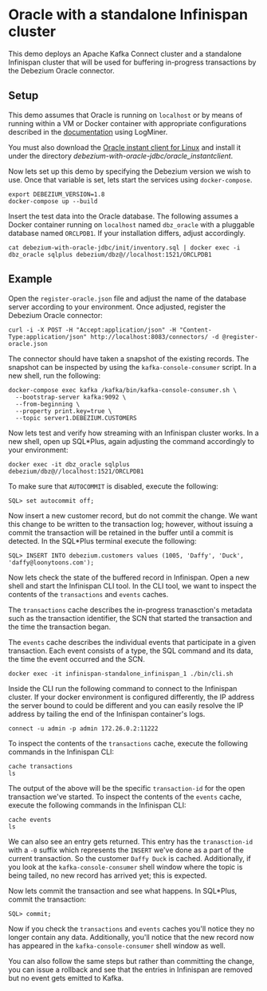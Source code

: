 # Oracle with a standalone Infinispan cluster

This demo deploys an Apache Kafka Connect cluster and a standalone Infinispan cluster that will be used for buffering in-progress transactions by the Debezium Oracle connector.

## Setup

This demo assumes that Oracle is running on `localhost` or by means of running within a VM or Docker container with appropriate configurations described in the [documentation](https://debezium.io/documentation/reference/stable/connectors/oracle.adoc) using LogMiner.

You must also download the [Oracle instant client for Linux](http://www.oracle.technetwork/topics/linuxx86-64soft-092277.html) and install it under the directory _debezium-with-oracle-jdbc/oracle_instantclient_.

Now lets set up this demo by specifying the Debezium version we wish to use.
Once that variable is set, lets start the services using `docker-compose`.

```shell
export DEBEZIUM_VERSION=1.8
docker-compose up --build
```

Insert the test data into the Oracle database.
The following assumes a Docker container running on `localhost` named `dbz_oracle` with a pluggable database named `ORCLPDB1`.
If your installation differs, adjust accordingly.

```shell
cat debezium-with-oracle-jdbc/init/inventory.sql | docker exec -i dbz_oracle sqlplus debezium/dbz@//localhost:1521/ORCLPDB1
```

## Example

Open the `register-oracle.json` file and adjust the name of the database server according to your environment.
Once adjusted, register the Debezium Oracle connector:

```shell
curl -i -X POST -H "Accept:application/json" -H "Content-Type:application/json" http://localhost:8083/connectors/ -d @register-oracle.json
```

The connector should have taken a snapshot of the existing records.
The snapshot can be inspected by using the `kafka-console-consumer` script.
In a new shell, run the following:

```shell
docker-compose exec kafka /kafka/bin/kafka-console-consumer.sh \
  --bootstrap-server kafka:9092 \
  --from-beginning \
  --property print.key=true \
  --topic server1.DEBEZIUM.CUSTOMERS
```

Now lets test and verify how streaming with an Infinispan cluster works.
In a new shell, open up SQL*Plus, again adjusting the command accordingly to your environment:

```shell
docker exec -it dbz_oracle sqlplus debezium/dbz@//localhost:1521/ORCLPDB1
```

To make sure that `AUTOCOMMIT` is disabled, execute the following:

```shell
SQL> set autocommit off;
```

Now insert a new customer record, but do not commit the change.
We want this change to be written to the transaction log; however, without issuing a commit the transaction will be retained in the buffer until a commit is detected.
In the SQL*Plus terminal execute the following:

```shell
SQL> INSERT INTO debezium.customers values (1005, 'Daffy', 'Duck', 'daffy@loonytoons.com');
```

Now lets check the state of the buffered record in Infinispan.
Open a new shell and start the Infinispan CLI tool.
In the CLI tool, we want to inspect the contents of the `transactions` and `events` caches.  

The `transactions` cache describes the in-progress tranasction's metadata such as the transaction identifier, the SCN that started the transaction and the time the transaction began.

The `events` cache describes the individual events that participate in a given transaction.
Each event consists of a type, the SQL command and its data, the time the event occurred and the SCN.

```shell
docker exec -it infinispan-standalone_infinispan_1 ./bin/cli.sh
```

Inside the CLI run the following command to connect to the Infinispan cluster.
If your docker environment is configured differently, the IP address the server bound to could be different and you can easily resolve the IP address by tailing the end of the Infinispan container's logs.

```shell
connect -u admin -p admin 172.26.0.2:11222
```

To inspect the contents of the `transactions` cache, execute the following commands in the Infinispan CLI:
```shell
cache transactions
ls
```

The output of the above will be the specific `transaction-id` for the open transaction we've started.
To inspect the contents of the `events` cache, execute the following commands in the Infinispan CLI:

```shell
cache events
ls
```

We can also see an entry gets returned.
This entry has the `tranasction-id` with a `-0` suffix which represents the `INSERT` we've done as a part of the current transaction.
So the customer `Daffy Duck` is cached.
Additionally, if you look at the `kafka-console-consumer` shell window where the topic is being tailed, no new record has arrived yet; this is expected.

Now lets commit the transaction and see what happens.
In SQL*Plus, commit the transaction:

```shell
SQL> commit;
```

Now if you check the `transactions` and `events` caches you'll notice they no longer contain any data.
Additionally, you'll notice that the new record now has appeared in the `kafka-console-consumer` shell window as well.

You can also follow the same steps but rather than committing the change, you can issue a rollback and see that the entries in Infinispan are removed but no event gets emitted to Kafka.


